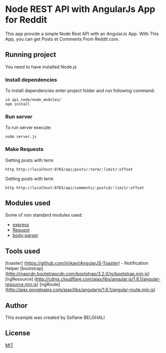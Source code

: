 # Node REST API with AngularJs App for Reddit

This app provide a simple Node Rest API with an AngularJs App. With This App, you can get Posts et Comments From Reddit.com.

## Running project

You need to have installed Node.js 

### Install dependencies 

To install dependencies enter project folder and run following command:
```
cd api_node/node_modules/
npm install
```

### Run server

To run server execute:
```
node server.js 
```

### Make Requests

Getting posts with term
```
http http://localhost:8765/api/posts/:term/:limit/:offset
```

Getting posts with term
```
http http://localhost:8765/api/comments/:postid/:limit/:offset
```

## Modules used

Some of non standard modules used:
* [express](https://www.npmjs.com/package/mongoose)
* [Request](https://www.npmjs.com/package/request)
* [body-parser](https://www.npmjs.com/package/body-parser)

## Tools used

[toaster] (https://github.com/jirikavi/AngularJS-Toaster) - Notification Helper
[bootstrap] (http://maxcdn.bootstrapcdn.com/bootstrap/3.2.0/js/bootstrap.min.js)
[ngResource] (http://cdnjs.cloudflare.com/ajax/libs/angular.js/1.6.1/angular-resource.min.js)
[ngRoute] (http://ajax.googleapis.com/ajax/libs/angularjs/1.6.1/angular-route.min.js)

## Author

This example was created by Sofiane BELGHALI

## License

[MIT](https://github.com/ealeksandrov/NodeAPI/blob/master/LICENSE)
